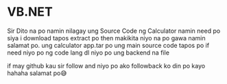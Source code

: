 # VB.NET
Sir Dito na po namin nilagay ung
Source Code ng Calculator namin 
need po siya i download tapos 
extract po then makikita
niyo na po gawa namin salamat po. 
ung calculator app.tar po ung 
main source code tapos po if need 
niyo po ng code lang dl niyo po
ung backend na file

if may github kau sir follow and 
niyo po ako followback ko din po kayo 
hahaha salamat po😅


